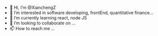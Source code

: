 - 👋 Hi, I’m @XianchengZ
- 👀 I’m interested in software developing, frontEnd, quantitative finance...
- 🌱 I’m currently learning react, node JS
- 💞️ I’m looking to collaborate on ...
- 📫 How to reach me ...

<!---
XianchengZ/XianchengZ is a ✨ special ✨ repository because its `README.md` (this file) appears on your GitHub profile.
You can click the Preview link to take a look at your changes.
--->
